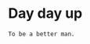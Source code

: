 <!--
 * @Descripttion: 
 * @version: 
 * @Author: ErCHen
 * @Date: 2020-09-24 09:57:51
 * @LastEditTime: 2020-10-04 17:03:19
-->

# Day day up

`To be a better man.`

